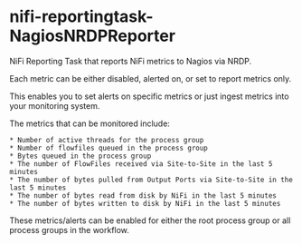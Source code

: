 # nifi-reportingtask-NagiosNRDPReporter

NiFi Reporting Task that reports NiFi metrics to Nagios via NRDP.

Each metric can be either disabled, alerted on, or set to report metrics only.

This enables you to set alerts on specific metrics or just ingest metrics into your monitoring system.

The metrics that can be monitored include:

    * Number of active threads for the process group
    * Number of flowfiles queued in the process group
    * Bytes queued in the process group
    * The number of FlowFiles received via Site-to-Site in the last 5 minutes
    * The number of bytes pulled from Output Ports via Site-to-Site in the last 5 minutes
    * The number of bytes read from disk by NiFi in the last 5 minutes
    * The number of bytes written to disk by NiFi in the last 5 minutes
    
These metrics/alerts can be enabled for either the root process group or all process groups in the workflow.
    
